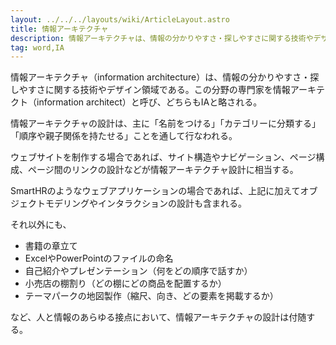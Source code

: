 ```yaml
---
layout: ../../../layouts/wiki/ArticleLayout.astro
title: 情報アーキテクチャ
description: 情報アーキテクチャは、情報の分かりやすさ・探しやすさに関する技術やデザイン領域である。
tag: word,IA
---
```


情報アーキテクチャ（information architecture）は、情報の分かりやすさ・探しやすさに関する技術やデザイン領域である。この分野の専門家を情報アーキテクト（information architect）と呼び、どちらもIAと略される。

情報アーキテクチャの設計は、主に「名前をつける」「カテゴリーに分類する」「順序や親子関係を持たせる」ことを通して行なわれる。

ウェブサイトを制作する場合であれば、サイト構造やナビゲーション、ページ構成、ページ間のリンクの設計などが情報アーキテクチャ設計に相当する。

SmartHRのようなウェブアプリケーションの場合であれば、上記に加えてオブジェクトモデリングやインタラクションの設計も含まれる。

それ以外にも、

- 書籍の章立て
- ExcelやPowerPointのファイルの命名
- 自己紹介やプレゼンテーション（何をどの順序で話すか）
- 小売店の棚割り（どの棚にどの商品を配置するか）
- テーマパークの地図製作（縮尺、向き、どの要素を掲載するか）

など、人と情報のあらゆる接点において、情報アーキテクチャの設計は付随する。
